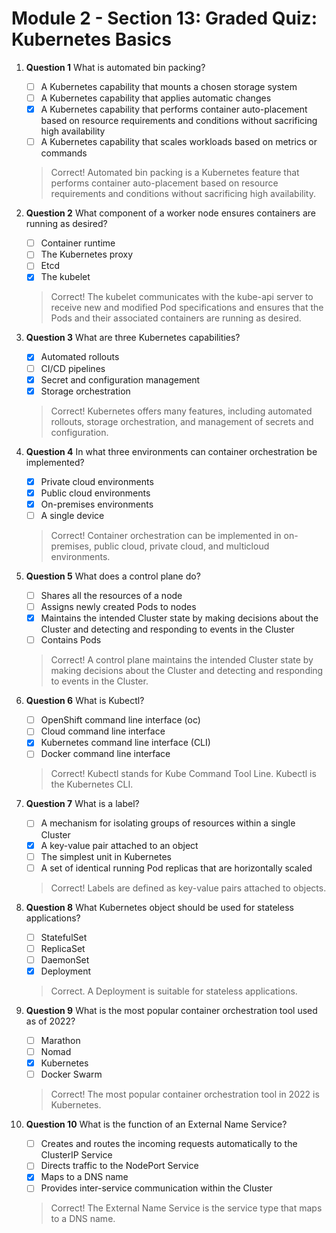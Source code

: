 # Module 2 - Section 13: Graded Quiz: Kubernetes Basics

1. **Question 1**
   What is automated bin packing?
   - [ ] A Kubernetes capability that mounts a chosen storage system
   - [ ] A Kubernetes capability that applies automatic changes
   - [x] A Kubernetes capability that performs container auto-placement based on resource requirements and conditions without sacrificing high availability
   - [ ] A Kubernetes capability that scales workloads based on metrics or commands
   > Correct! Automated bin packing is a Kubernetes feature that performs container auto-placement based on resource requirements and conditions without sacrificing high availability.

2. **Question 2**
   What component of a worker node ensures containers are running as desired?
   - [ ] Container runtime
   - [ ] The Kubernetes proxy
   - [ ] Etcd
   - [x] The kubelet
   >Correct! The kubelet communicates with the kube-api server to receive new and modified Pod specifications and ensures that the Pods and their associated containers are running as desired.

3. **Question 3**
   What are three Kubernetes capabilities?
   - [x] Automated rollouts
   - [ ] CI/CD pipelines
   - [x] Secret and configuration management
   - [x] Storage orchestration
   >Correct! Kubernetes offers many features, including automated rollouts, storage orchestration, and management of secrets and configuration.

4. **Question 4**
   In what three environments can container orchestration be implemented?
   - [x] Private cloud environments
   - [x] Public cloud environments
   - [x] On-premises environments
   - [ ] A single device
   >Correct! Container orchestration can be implemented in on-premises, public cloud, private cloud, and multicloud environments.

5. **Question 5**
   What does a control plane do?
   - [ ] Shares all the resources of a node
   - [ ] Assigns newly created Pods to nodes
   - [x] Maintains the intended Cluster state by making decisions about the Cluster and detecting and responding to events in the Cluster
   - [ ] Contains Pods
   >Correct! A control plane maintains the intended Cluster state by making decisions about the Cluster and detecting and responding to events in the Cluster.

6. **Question 6**
   What is Kubectl?
   - [ ] OpenShift command line interface (oc)
   - [ ] Cloud command line interface
   - [x] Kubernetes command line interface (CLI)
   - [ ] Docker command line interface
   > Correct! Kubectl stands for Kube Command Tool Line. Kubectl is the Kubernetes CLI.

7. **Question 7**
   What is a label?
   - [ ] A mechanism for isolating groups of resources within a single Cluster
   - [x] A key-value pair attached to an object
   - [ ] The simplest unit in Kubernetes
   - [ ] A set of identical running Pod replicas that are horizontally scaled
   > Correct! Labels are defined as key-value pairs attached to objects.

8. **Question 8**
   What Kubernetes object should be used for stateless applications?
   - [ ] StatefulSet
   - [ ] ReplicaSet
   - [ ] DaemonSet
   - [x] Deployment
   >Correct. A Deployment is suitable for stateless applications. 

9. **Question 9**
   What is the most popular container orchestration tool used as of 2022?
   - [ ] Marathon
   - [ ] Nomad
   - [x] Kubernetes
   - [ ] Docker Swarm
   >Correct! The most popular container orchestration tool in 2022 is Kubernetes.

10. **Question 10**
    What is the function of an External Name Service?
    - [ ] Creates and routes the incoming requests automatically to the ClusterIP Service
    - [ ] Directs traffic to the NodePort Service
    - [x] Maps to a DNS name
    - [ ] Provides inter-service communication within the Cluster
    >Correct! The External Name Service is the service type that maps to a DNS name. 